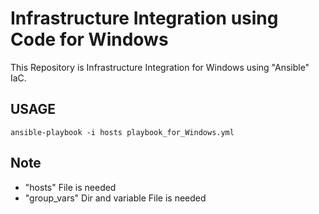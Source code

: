# Infrastructure Integration using Code for Windows

This Repository is Infrastructure Integration for Windows using "Ansible" IaC.

## USAGE

`ansible-playbook -i hosts playbook_for_Windows.yml`

## Note

- "hosts" File is needed
- "group_vars" Dir and variable File is needed
